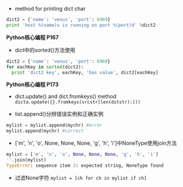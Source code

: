 - method for printing dict char
```Python
dict2 = {'name': 'venus', 'port': 6969}
print 'host %(name)s is running on port %(port)d' %dict2
```
**Python核心编程 P167**

- dict中的sorted()方法使用
```Python
dict2 = {'name': 'venus', 'port': 6969}
for eachKey in sorted(dict2):
  print 'dict2 key', eachKey, 'has value', dict2[eachKey]
```
**Python核心编程 P173**

- dict.update() and dict.fromkeys() method
`dicta.update({}.fromkeys(srcstr[len(dststr):]))`

- list.append()分辨错误实例和正确实例
```Python
mylist = mylist.append(mychr) #error
mylist.append(mychr) #correct
```

- ['m', 'n', 'o', None, None, None, 'g', 'h', 'i']中NoneType使用join方法
```Python
mylist = ['m', 'n', 'o', None, None, None, 'g', 'h', 'i']
''.join(mylist)
TypeError: sequence item 3: expected string, NoneType found
```

- 过滤None字符
`mylist = [ch for ch in mylist if ch]`
